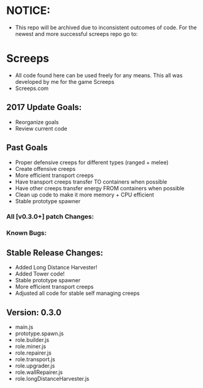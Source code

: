# NOTICE:
- This repo will be archived due to inconsistent outcomes of code. For the newest and more successful screeps repo go to: 
# Screeps
- All code found here can be used freely for any means. This all was developed by me for the game Screeps
- Screeps.com

## 2017 Update Goals:
- Reorganize goals
- Review current code


## Past Goals 
- Proper defensive creeps for different types (ranged + melee)
- Create offensive creeps
- More efficient transport creeps
- Have transport creeps transfer TO containers when possible
- Have other creeps transfer energy FROM containers when possible
- Clean up code to make it more memory + CPU efficient
- Stable prototype spawner

### All [v0.3.0+] patch Changes:


### Known Bugs:



## Stable Release Changes:
- Added Long Distance Harvester!
- Added Tower code!
- Stable prototype spawner
- More efficient transport creeps
- Adjusted all code for stable self managing creeps

## Version: 0.3.0
- main.js
- prototype.spawn.js
- role.builder.js
- role.miner.js
- role.repairer.js
- role.transport.js
- role.upgrader.js
- role.wallRepairer.js
- role.longDistanceHarvester.js
